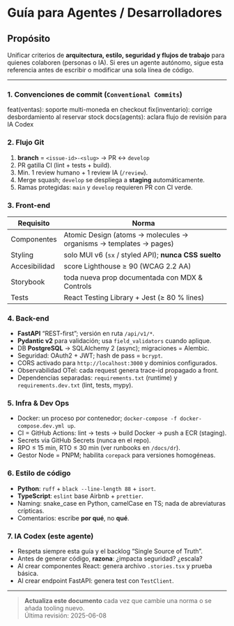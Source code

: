 # Guía para Agentes / Desarrolladores

## Propósito  
Unificar criterios de **arquitectura, estilo, seguridad y flujos de trabajo** para quienes colaboren (personas o IA). Si eres un agente autónomo, sigue esta referencia antes de escribir o modificar una sola línea de código.

---

### 1. Convenciones de commit (`Conventional Commits`)
feat(ventas): soporte multi-moneda en checkout
fix(inventario): corrige desbordamiento al reservar stock
docs(agents): aclara flujo de revisión para IA Codex

### 2. Flujo Git
1. **branch** = `<issue-id>-<slug>` → PR ↔ `develop`
2. PR gatilla CI (lint + tests + build).
3. Min. 1 review humano + 1 review IA (`/review`).
4. Merge squash; `develop` se despliega a **staging** automáticamente.
5. Ramas protegidas: `main` y `develop` requieren PR con CI verde.

### 3. Front-end
| Requisito | Norma |
|-----------|-------|
| Componentes | Atomic Design (atoms → molecules → organisms → templates → pages) |
| Styling | solo MUI v6 (`sx` / styled API); **nunca CSS suelto** |
| Accesibilidad | score Lighthouse ≥ 90 (WCAG 2.2 AA) |
| Storybook | toda nueva prop documentada con MDX & Controls |
| Tests | React Testing Library + Jest (≥ 80 % lines) |

### 4. Back-end
* **FastAPI** “REST-first”; versión en ruta `/api/v1/*`.
* **Pydantic v2** para validación; usa `field_validators` cuando aplique.
* DB **PostgreSQL** → SQLAlchemy 2 (async); migraciones = Alembic.
* Seguridad: OAuth2 + JWT; hash de pass = `bcrypt`.
* CORS activado para `http://localhost:3000` y dominios configurados.
* Observabilidad OTel: cada request genera trace-id propagado a front.
* Dependencias separadas: `requirements.txt` (runtime) y `requirements.dev.txt` (lint, tests, mypy).

### 5. Infra & Dev Ops
* Docker: un proceso por contenedor; `docker-compose -f docker-compose.dev.yml up`.
* CI = GitHub Actions: lint → tests → build Docker → push a ECR (staging).
* Secrets via GitHub Secrets (nunca en el repo).
* RPO ≤ 15 min, RTO ≤ 30 min (ver runbooks en `/docs/dr`).
* Gestor Node = PNPM; habilita `corepack` para versiones homogéneas.

### 6. Estilo de código
* **Python**: `ruff` + `black --line-length 88` + `isort`.
* **TypeScript**: `eslint` base Airbnb + `prettier`.
* Naming: snake_case en Python, camelCase en TS; nada de abreviaturas crípticas.
* Comentarios: escribe **por qué**, no **qué**.

### 7. IA Codex (este agente)
* Respeta siempre esta guía y el backlog “Single Source of Truth”.
* Antes de generar código, **razona**: ¿impacta seguridad? ¿escala?
* Al crear componentes React: genera archivo `.stories.tsx` y prueba básica.
* Al crear endpoint FastAPI: genera test con `TestClient`.

---

> **Actualiza este documento** cada vez que cambie una norma o se añada tooling nuevo.  
> Última revisión: 2025-06-08
